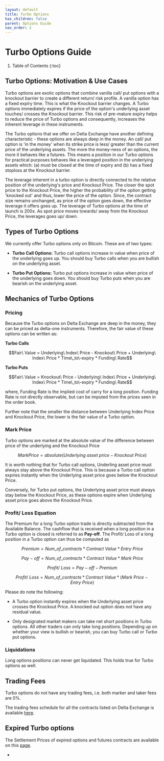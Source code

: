 ```yaml
---
layout: default
title: Turbo Options
has_children: false
parent: Options Guide
nav_order: 2
---
```


# Turbo Options Guide

1. Table of Contents
{:toc}

## Turbo Options: Motivation & Use Cases
Turbo options are exotic options that combine vanilla call/ put options with a knockout barrier to create a different return/ risk profile. A vanilla option has a fixed expiry time. This is what the Knockout barrier changes. A Turbo options immediately expires if the price of the option's underlying asset touches/ crosses the Knockout barrier. This risk of pre-mature expiry helps to reduce the price of Turbo options and consequently, increases the inherent leverage in these instruments. 

The Turbo options that we offer on Delta Exchange have another defining characteristic - these options are always deep in the money. An call/ put option is 'in the money' when its strike price is less/ greater than the current price of the underlying assets. The more the money-ness of an options, the more it behaves like a futures. This means a position in our Turbo options for practical purposes behaves like a leveraged position in the underlying assets which: (a) must be closed at the time of expiry and (b) has a fixed stoploss at the Knockout barrier.

The leverage inherent in a turbo option is directly connected to the relative position of the underlying's price and Knockout Price. The closer the spot price to the Knockout Price, the higher the probability of the option getting 'knocked out' and thus, lower the price of the option. Since, the contract size remains unchanged, as price of the option goes down, the effective leverage it offers goes up. The leverage of Turbo options at the time of launch is 200x. As spot price moves towards/ away from the Knockout Price, the leverages goes up/ down.


## Types of Turbo Options
We currently offer Turbo options only on Bitcoin. These are of two types:

- **Turbo Call Options:** Turbo call options increase in value when price of the underlying goes up. You should buy Turbo calls when you are bullish on the underlying asset. 

- **Turbo Put Options:** Turbo put options increase in value when price of the underlying goes down. You should buy Turbo puts when you are bearish on the underlying asset.

## Mechanics of Turbo Options

### Pricing

Because the Turbo options on Delta Exchange are deep in the money, they can be priced as delta-one instruments. Therefore, the fair value of these options can be written as:

**Turbo Calls**

$$Fair\ Value = Underlying\ Index\ Price - Knockout\ Price + Underlying\ Index\ Price * Time\_to\-expiry * Funding\ Rate$$

**Turbo Puts**

$$Fair\ Value = Knockout\ Price - Underlying\ Index\ Price  + Underlying\ Index\ Price * Time\_to\-expiry * Funding\ Rate$$

where, Funding Rate is the implied cost of carry for a long position. Funding Rate is not directly observable, but can be imputed from the prices seen in the order book.

Further note that the smaller the distance between Underlying Index Price and Knockout Price, the lower is the fair value of a Turbo option.



### Mark Price

Turbo options are marked at the absolute value of the difference between price of the underlying and the Knockout Price

$$Mark Price = absolute (Underlying\ asset\ price - Knockout\ Price)$$

It is worth nothing that for Turbo call options, Underling asset price must always stay above the Knockout Price. This is because a Turbo call option expires instantly when the Underlying asset price goes below the Knockout Price.

Conversely, for Turbo put options, the Underlying asset price must always stay below the Knockout Price, as these options expire when Underlying asset price goes above the Knockout Price.

### Profit/ Loss Equation

The Premium for a long Turbo option trade is directly subtracted from the Available Balance. The cashflow that is received when a long position in a Turbo option is closed is referred to as **Pay-off**. The Profit/ Loss of a long position in a Turbo option can thus be computed as 

$$ Premium = Num\_of\_contracts * Contract\ Value * Entry\ Price$$

$$Pay-off = Num\_of\_contracts * Contract\ Value * Mark\ Price$$

$$ Profit/\ Loss = Pay-off - Premium $$

$$Profit/\ Loss = Num\_of\_contracts * Contract\ Value * (Mark\ Price - Entry\ Price)$$

Please do note the following:

- A Turbo option instantly expires when the Underlying asset price crosses the Knockout Price. A knocked out option does not have any residual value.

- Only designated market makers can take net short positions in Turbo options. All other traders can only take long positions. Depending up on whether your view is bullish or bearish, you can buy Turbo call or Turbo put options.

### Liquidations

Long options positions can never get liquidated. This holds true for Turbo options as well.

## Trading Fees

Turbo options do not have any trading fees, i.e. both marker and taker fees are 0%. 

The trading fees schedule for all the contracts listed on Delta Exchange is available [here](https://wwww.delta.exchange/fees).


## Expired Turbo options
The Settlement Prices of expired options and futures contracts are available on this [page](https://www.delta.exchange/app/expired_futures).

- 






